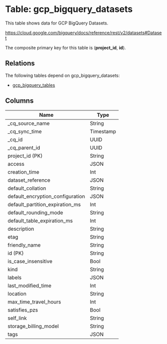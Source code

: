# Table: gcp_bigquery_datasets

This table shows data for GCP BigQuery Datasets.

https://cloud.google.com/bigquery/docs/reference/rest/v2/datasets#Dataset

The composite primary key for this table is (**project_id**, **id**).

## Relations

The following tables depend on gcp_bigquery_datasets:
  - [gcp_bigquery_tables](gcp_bigquery_tables)

## Columns

| Name          | Type          |
| ------------- | ------------- |
|_cq_source_name|String|
|_cq_sync_time|Timestamp|
|_cq_id|UUID|
|_cq_parent_id|UUID|
|project_id (PK)|String|
|access|JSON|
|creation_time|Int|
|dataset_reference|JSON|
|default_collation|String|
|default_encryption_configuration|JSON|
|default_partition_expiration_ms|Int|
|default_rounding_mode|String|
|default_table_expiration_ms|Int|
|description|String|
|etag|String|
|friendly_name|String|
|id (PK)|String|
|is_case_insensitive|Bool|
|kind|String|
|labels|JSON|
|last_modified_time|Int|
|location|String|
|max_time_travel_hours|Int|
|satisfies_pzs|Bool|
|self_link|String|
|storage_billing_model|String|
|tags|JSON|